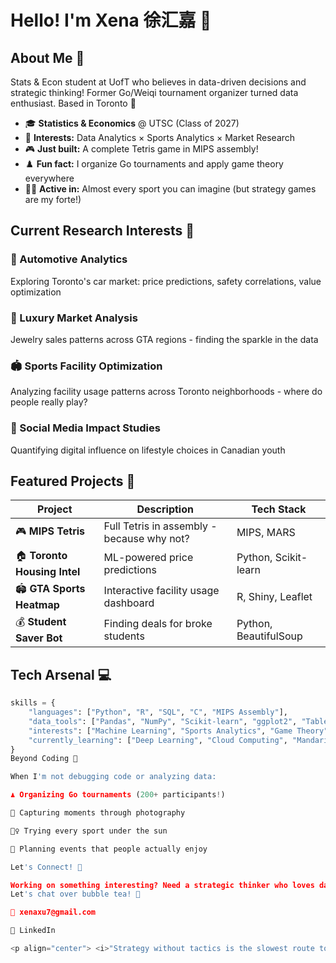 # Hello! I'm Xena 徐汇嘉 👋

## About Me 🌟
Stats & Econ student at UofT who believes in data-driven decisions and strategic thinking! 
Former Go/Weiqi tournament organizer turned data enthusiast. Based in Toronto 🍁

- 🎓 **Statistics & Economics** @ UTSC (Class of 2027)
- 🎯 **Interests:** Data Analytics × Sports Analytics × Market Research
- 🎮 **Just built:** A complete Tetris game in MIPS assembly!
- ♟️ **Fun fact:** I organize Go tournaments and apply game theory everywhere
- 🏃‍♀️ **Active in:** Almost every sport you can imagine (but strategy games are my forte!)

## Current Research Interests 🔬

### 🚗 Automotive Analytics
Exploring Toronto's car market: price predictions, safety correlations, value optimization

### 💎 Luxury Market Analysis  
Jewelry sales patterns across GTA regions - finding the sparkle in the data

### 🏟️ Sports Facility Optimization
Analyzing facility usage patterns across Toronto neighborhoods - where do people really play?

### 📱 Social Media Impact Studies
Quantifying digital influence on lifestyle choices in Canadian youth

## Featured Projects 🌟

| Project | Description | Tech Stack |
|---------|-------------|------------|
| 🎮 **MIPS Tetris** | Full Tetris in assembly - because why not? | MIPS, MARS |
| 🏠 **Toronto Housing Intel** | ML-powered price predictions | Python, Scikit-learn |
| 🏟️ **GTA Sports Heatmap** | Interactive facility usage dashboard | R, Shiny, Leaflet |
| 💰 **Student Saver Bot** | Finding deals for broke students | Python, BeautifulSoup |

## Tech Arsenal 💻

```python
skills = {
    "languages": ["Python", "R", "SQL", "C", "MIPS Assembly"],
    "data_tools": ["Pandas", "NumPy", "Scikit-learn", "ggplot2", "Tableau"],
    "interests": ["Machine Learning", "Sports Analytics", "Game Theory"],
    "currently_learning": ["Deep Learning", "Cloud Computing", "Mandarin improving!"]
}
Beyond Coding 🌈

When I'm not debugging code or analyzing data:

♟️ Organizing Go tournaments (200+ participants!)

📸 Capturing moments through photography

🏃‍♀️ Trying every sport under the sun

🎪 Planning events that people actually enjoy

Let's Connect! 💬

Working on something interesting? Need a strategic thinker who loves data?
Let's chat over bubble tea! 🧋

📧 xenaxu7@gmail.com

💼 LinkedIn

<p align="center"> <i>"Strategy without tactics is the slowest route to victory." – Sun Tzu (applies to data too!)</i> </p> ```
